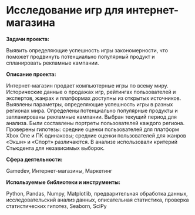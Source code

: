 # Исследование игр для интернет-магазина


**Задачи проекта:**

Выявить определяющие успешность игры закономерности, что поможет продвинуть потенциально популярный продукт и спланировать рекламные кампании.

**Описание проекта:**

Интернет-магазин продает компьютерные игры по всему миру. Исторические данные о продажах игр, рейтингах пользователей и экспертов, жанрах и платформах доступны из открытых источников. Выявлены параметры, определяющие успешность игры в разных регионах мира. Определены потенциально популярные продукты и запланированы рекламные кампании. Выбран текущий период для анализа. Были составлены портреты пользователей каждого региона. Проверены гипотезы: средние оценки пользователей для платформ Xbox One и ПК одинаковы; средние оценки пользователей для жанров «Экшн» и «Спорт» различаются. В анализе использовали критерий Стьюдента для независимых выборок.

**Сфера деятельности:** 

Gamedev, Интернет-магазины, Маркетинг

**Используемые библиотеки и инструменты:**

Python, Pandas, Numpy, Matplotlib, предварительная обработка данных, исследовательский анализ данных, описательная статистика, проверка статистических гипотез, Seaborn, SciPy
